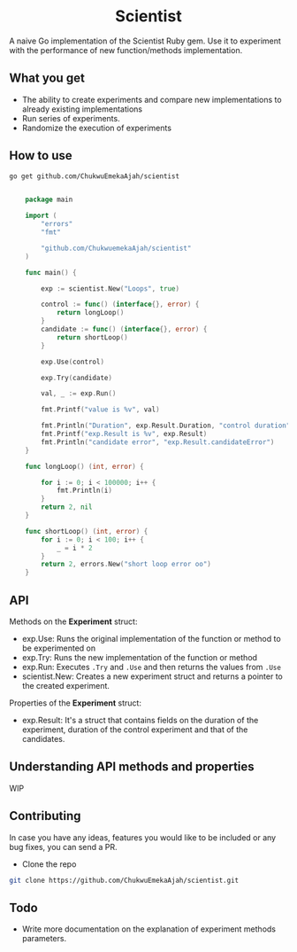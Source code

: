 <h1 align="center">Scientist</h1>

A naive Go implementation of the Scientist Ruby gem. Use it to experiment with the performance of new function/methods implementation.


## What you get
- The ability to create experiments and compare new implementations to already existing implementations
- Run series of experiments.
- Randomize the execution of experiments

## How to use
```bash
go get github.com/ChukwuEmekaAjah/scientist
```

```go

    package main

    import (
        "errors"
        "fmt"

        "github.com/ChukwuemekaAjah/scientist"
    )

    func main() {

        exp := scientist.New("Loops", true)

        control := func() (interface{}, error) {
            return longLoop()
        }
        candidate := func() (interface{}, error) {
            return shortLoop()
        }

        exp.Use(control)

        exp.Try(candidate)

        val, _ := exp.Run()

        fmt.Printf("value is %v", val)

        fmt.Println("Duration", exp.Result.Duration, "control duration", exp.Result.ControlDuration, "candidate duration", exp.Result.CandidateDuration)
        fmt.Printf("exp.Result is %v", exp.Result)
        fmt.Println("candidate error", "exp.Result.candidateError")
    }

    func longLoop() (int, error) {

        for i := 0; i < 100000; i++ {
            fmt.Println(i)
        }
        return 2, nil
    }

    func shortLoop() (int, error) {
        for i := 0; i < 100; i++ {
            _ = i * 2
        }
        return 2, errors.New("short loop error oo")
    }
```

## API 
Methods on the <b>Experiment</b> struct:
- exp.Use: Runs the original implementation of the function or method to be experimented on
- exp.Try: Runs the new implementation of the function or method
- exp.Run: Executes `.Try` and `.Use` and then returns the values from `.Use`
- scientist.New: Creates a new experiment struct and returns a pointer to the created experiment.

Properties of the <b>Experiment</b> struct:
- exp.Result: It's a struct that contains fields on the duration of the experiment, duration of the control experiment and that of the candidates.


## Understanding API methods and properties
WIP


## Contributing
In case you have any ideas, features you would like to be included or any bug fixes, you can send a PR.

- Clone the repo

```bash
git clone https://github.com/ChukwuEmekaAjah/scientist.git
```

## Todo
- Write more documentation on the explanation of experiment methods parameters.